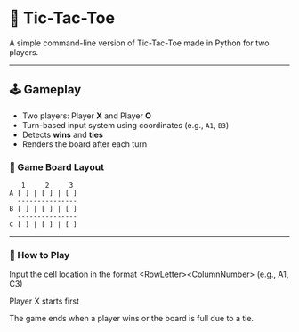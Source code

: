 # 🧠 Tic-Tac-Toe

A simple command-line version of Tic-Tac-Toe made in Python for two players.

---

## 🕹️ Gameplay

- Two players: Player **X** and Player **O**
- Turn-based input system using coordinates (e.g., `A1`, `B3`)
- Detects **wins** and **ties**
- Renders the board after each turn

### 🧩 Game Board Layout
```
   1     2     3
A [ ] | [ ] | [ ]
  ---------------
B [ ] | [ ] | [ ]
  ---------------
C [ ] | [ ] | [ ]
```

---
### 🧾 How to Play
Input the cell location in the format \<RowLetter>\<ColumnNumber> (e.g., A1, C3)

Player X starts first

The game ends when a player wins or the board is full due to a tie.
